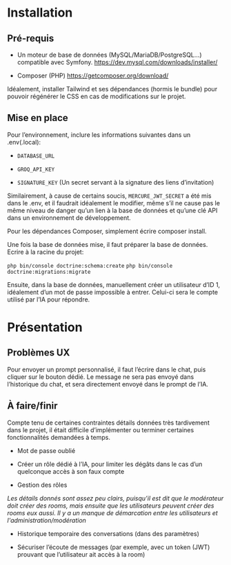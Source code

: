 # Installation

## Pré-requis

-   Un moteur de base de données (MySQL/MariaDB/PostgreSQL…) compatible avec Symfony.
https://dev.mysql.com/downloads/installer/
    
-   Composer (PHP)
https://getcomposer.org/download/

Idéalement, installer Tailwind et ses dépendances (hormis le bundle) pour pouvoir régénérer le CSS en cas de modifications sur le projet.

## Mise en place

Pour l’environnement, inclure les informations suivantes dans un .env(.local):

-   `DATABASE_URL`
    
-   `GROQ_API_KEY`
    
-   `SIGNATURE_KEY` (Un secret servant à la signature des liens d’invitation)
    

  

Similairement, à cause de certains soucis, `MERCURE_JWT_SECRET` a été mis dans le .env, et il faudrait idéalement le modifier, même s’il ne cause pas le même niveau de danger qu’un lien à la base de données et qu’une clé API dans un environnement de développement.

  

Pour les dépendances Composer, simplement écrire composer install.

  

Une fois la base de données mise, il faut préparer la base de données. Ecrire à la racine du projet:

`php bin/console doctrine:schema:create`
`php bin/console doctrine:migrations:migrate`

Ensuite, dans la base de données, manuellement créer un utilisateur d’ID 1, idéalement d’un mot de passe impossible à entrer. Celui-ci sera le compte utilisé par l’IA pour répondre.

# Présentation
## Problèmes UX

Pour envoyer un prompt personnalisé, il faut l’écrire dans le chat, puis cliquer sur le bouton dédié. Le message ne sera pas envoyé dans l’historique du chat, et sera directement envoyé dans le prompt de l’IA.

## À faire/finir

Compte tenu de certaines contraintes détails données très tardivement dans le projet, il était difficile d’implémenter ou terminer certaines fonctionnalités demandées à temps.

-   Mot de passe oublié
    
-   Créer un rôle dédié à l’IA, pour limiter les dégâts dans le cas d’un quelconque accès à son faux compte
    
-   Gestion des rôles
 
*Les détails donnés sont assez peu clairs, puisqu’il est dit que le modérateur doit créer des rooms, mais ensuite que les utilisateurs peuvent créer des rooms eux aussi. Il y a un manque de démarcation entre les utilisateurs et l'administration/modération*

-   Historique temporaire des conversations (dans des paramètres)
    
-   Sécuriser l’écoute de messages (par exemple, avec un token (JWT) prouvant que l’utilisateur ait accès à la room)
